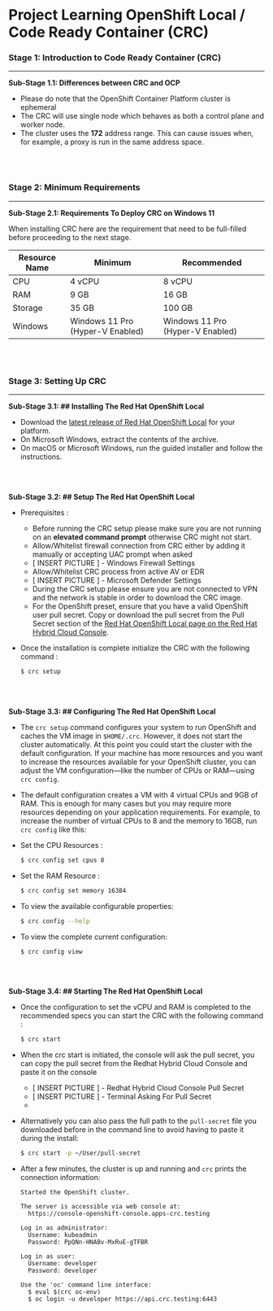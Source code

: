 # Project Learning OpenShift Local / Code Ready Container (CRC)

### **Stage 1: Introduction to Code Ready Container (CRC)**
---
**Sub-Stage 1.1: Differences between CRC and OCP**

- Please do note that the OpenShift Container Platform cluster is ephemeral 
- The CRC will use single node which behaves as both a control plane and worker node.
- The cluster uses the  **172**  address range. This can cause issues when, for example, a proxy is run in the same address space.
<br />
<br />




### **Stage 2: Minimum Requirements**
---
**Sub-Stage 2.1: Requirements To Deploy  CRC on Windows 11**

When installing CRC here are the requirement that need to be full-filled before proceeding to the next stage.

| Resource Name   	| Minimum                       | Recommended                 |
|-------------------|-------------------------------|-----------------------------|
|CPU				| 4 vCPU			            | 8 vCPU            		  |
|RAM             	| 9 GB            				| 16 GB            			  |
|Storage          	| 35 GB							| 100 GB					  | 
|Windows          	| Windows 11 Pro (Hyper-V Enabled) 				| Windows 11 Pro (Hyper-V Enabled)						  | 
<br />
<br />




### **Stage 3: Setting Up CRC**
---
**Sub-Stage 3.1: ## Installing The Red Hat OpenShift Local**

- Download the  [latest release of Red Hat OpenShift Local](https://console.redhat.com/openshift/create/local)  for your platform.
- On Microsoft Windows, extract the contents of the archive.
- On macOS or Microsoft Windows, run the guided installer and follow the instructions.
<br />
<br />

**Sub-Stage 3.2: ## Setup The  Red Hat OpenShift Local**

- Prerequisites : 
	- Before running the CRC setup please make sure you are not running on an **elevated command prompt** otherwise CRC might not start.
	- Allow/Whitelist firewall connection from CRC either by adding it manually or accepting UAC prompt when asked
 	- [ INSERT PICTURE ] - Windows Firewall Settings
	- Allow/Whitelist CRC process from active AV or EDR
	- [ INSERT PICTURE ] - Microsoft Defender Settings
	- During the CRC setup please ensure you are not connected to VPN and the network is stable in order to download the CRC image.
	- For the OpenShift preset, ensure that you have a valid OpenShift user pull secret. Copy or download the pull secret from the Pull Secret section of the [Red Hat OpenShift Local page on the Red Hat Hybrid Cloud Console](https://console.redhat.com/openshift/create/local).
- Once the installation is complete initialize the CRC with the following command : 
    
    ```bash
    $ crc setup
    ```
<br />
<br />


**Sub-Stage 3.3: ## Configuring The Red Hat OpenShift Local**
- The  `crc setup`  command configures your system to run OpenShift and caches the VM image in  `$HOME/.crc`. However, it does not start the cluster automatically. At this point you could start the cluster with the default configuration. If your machine has more resources and you want to increase the resources available for your OpenShift cluster, you can adjust the VM configuration—like the number of CPUs or RAM—using  `crc config`.

- The default configuration creates a VM with 4 virtual CPUs and 9GB of RAM. This is enough for many cases but you may require more resources depending on your application requirements. For example, to increase the number of virtual CPUs to 8 and the memory to 16GB, run  `crc config`  like this:

- Set the CPU Resources : 
    ```bash
    $ crc config set cpus 8
    ```
    
- Set the RAM Resource : 
    ```bash
    $ crc config set memory 16384
    ```
    
- To view the available configurable properties: 
    ```bash
    $ crc config --help
    ```
    
- To view the complete current configuration:
    ```bash
    $ crc config view
    ```
<br />
<br />

**Sub-Stage 3.4: ## Starting The Red Hat OpenShift Local**

- Once the configuration to set the vCPU and RAM is completed to the recommended specs you can start the CRC with the following command :
    ```bash
    $ crc start
    ```
- When the crc start is initiated, the console will ask the pull secret, you can copy the pull secret from the Redhat Hybrid Cloud Console and paste it on the console <br />
	- [ INSERT PICTURE ] - Redhat Hybrid Cloud Console Pull Secret
	- [ INSERT PICTURE ] - Terminal Asking For Pull Secret 
	- 
- Alternatively you can also pass the full path to the `pull-secret` file you downloaded before in the command line to avoid having to paste it during the install:
    ```bash
    $ crc start -p ~/User/pull-secret
    ```

- After a few minutes, the cluster is up and running and  `crc`  prints the connection information:

	```shell
	Started the OpenShift cluster.

	The server is accessible via web console at:
	  https://console-openshift-console.apps-crc.testing

	Log in as administrator:
	  Username: kubeadmin
	  Password: PpQNn-HNABv-MxRuE-gTFBR

	Log in as user:
	  Username: developer
	  Password: developer

	Use the 'oc' command line interface:
	  $ eval $(crc oc-env)
	  $ oc login -u developer https://api.crc.testing:6443
	```
<br />
<br />
